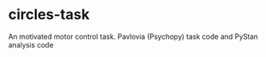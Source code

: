 # circles-task
An motivated motor control task. Pavlovia (Psychopy) task code and PyStan analysis code
